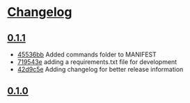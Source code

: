 # [Changelog](https://github.com/stackstrap/stackstrap/releases)

## [0.1.1](https://github.com/stackstrap/stackstrap/compare/0.1.0...0.1.1)

* [45536bb](https://github.com/stackstrap/stackstrap/commit/45536bb) Added commands folder to MANIFEST
* [719543e](https://github.com/stackstrap/stackstrap/commit/719543e) adding a requirements.txt file for development
* [42d9c5e](https://github.com/stackstrap/stackstrap/commit/42d9c5e) Adding changelog for better release information

## [0.1.0](https://github.com/stackstrap/stackstrap/compare/0.1.0...0.1.0)


